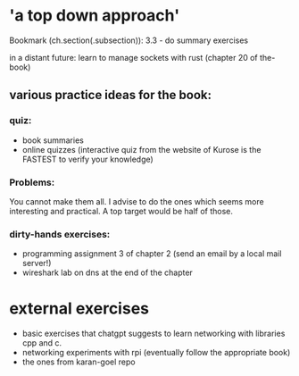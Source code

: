 # 'a top down approach'

Bookmark (ch.section(.subsection)): 3.3 - do summary exercises


in a distant future: learn to manage sockets with rust (chapter 20 of the-book)

## various practice ideas for the book:

### quiz:
- book summaries
- online quizzes  (interactive quiz from the website of Kurose is the FASTEST to verify your knowledge)

### Problems:
You cannot make them all. I advise to do the ones which seems more interesting and practical. A top target would be half of those.

### dirty-hands exercises:
- programming assignment 3 of chapter 2 (send an email by a local mail server!)
- wireshark lab on dns at the end of the chapter

# external exercises
- basic exercises that chatgpt suggests to learn networking with libraries cpp and c.
- networking experiments with rpi (eventually follow the appropriate book)
- the ones from karan-goel repo
